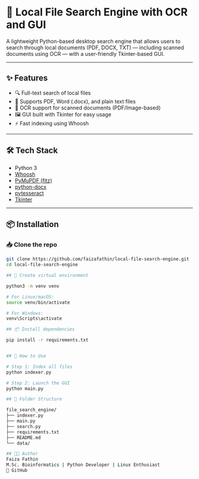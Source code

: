 # 🧠 Local File Search Engine with OCR and GUI

A lightweight Python-based desktop search engine that allows users to search through local documents (PDF, DOCX, TXT) — including scanned documents using OCR — with a user-friendly Tkinter-based GUI.

---

## ✨ Features

- 🔍 Full-text search of local files  
- 📂 Supports PDF, Word (.docx), and plain text files  
- 🧾 OCR support for scanned documents (PDF/Image-based)  
- 🖼️ GUI built with Tkinter for easy usage  
- ⚡ Fast indexing using Whoosh  

---

## 🛠️ Tech Stack

- Python 3  
- [Whoosh](https://pypi.org/project/Whoosh/)  
- [PyMuPDF (fitz)](https://pypi.org/project/PyMuPDF/)  
- [python-docx](https://pypi.org/project/python-docx/)  
- [pytesseract](https://pypi.org/project/pytesseract/)  
- [Tkinter](https://wiki.python.org/moin/TkInter)

---

## 📦 Installation

### 📥 Clone the repo

```bash
git clone https://github.com/faizafathin/local-file-search-engine.git
cd local-file-search-engine

## 🐍 Create virtual environment

python3 -m venv venv

# For Linux/macOS:
source venv/bin/activate

# For Windows:
venv\Scripts\activate

## 📦 Install dependencies

pip install -r requirements.txt


## 🚀 How to Use

# Step 1: Index all files
python indexer.py

# Step 2: Launch the GUI
python main.py

## 📁 Folder Structure

file_search_engine/
├── indexer.py
├── main.py
├── search.py
├── requirements.txt
├── README.md
└── data/

## 👩‍💻 Author
Faiza Fathin
M.Sc. Bioinformatics | Python Developer | Linux Enthusiast
🔗 GitHub
